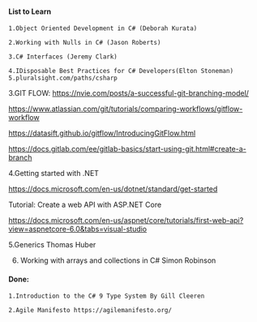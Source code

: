 #### List to Learn

`1.Object Oriented Development in C# (Deborah Kurata)`

`2.Working with Nulls in C# (Jason Roberts)`

`3.C# Interfaces (Jeremy Clark)`

`4.IDisposable Best Practices for C# Developers(Elton Stoneman)`
`5.pluralsight.com/paths/csharp`

3.GIT FLOW:
https://nvie.com/posts/a-successful-git-branching-model/

https://www.atlassian.com/git/tutorials/comparing-workflows/gitflow-workflow

https://datasift.github.io/gitflow/IntroducingGitFlow.html

https://docs.gitlab.com/ee/gitlab-basics/start-using-git.html#create-a-branch

4.Getting started with .NET

https://docs.microsoft.com/en-us/dotnet/standard/get-started

Tutorial: Create a web API with ASP.NET Core 

https://docs.microsoft.com/en-us/aspnet/core/tutorials/first-web-api?view=aspnetcore-6.0&tabs=visual-studio

5.Generics Thomas Huber

6. Working with arrays and collections in C# Simon Robinson

#### Done:
`1.Introduction to the C# 9 Type System By Gill Cleeren`

`2.Agile Manifesto https://agilemanifesto.org/`